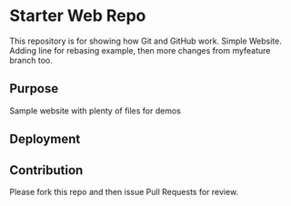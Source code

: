 # Starter Web Repo

This repository is for showing how Git and GitHub work. 
Simple Website.
Adding line for rebasing example, then more changes from myfeature branch too.

## Purpose

Sample website with plenty of files for demos

## Deployment


## Contribution

Please fork this repo and then issue Pull Requests for review.